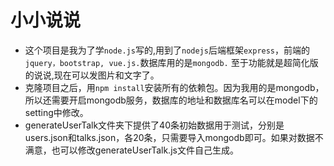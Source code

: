# 小小说说
- 这个项目是我为了学` node.js `写的,用到了` nodejs `后端框架` express `，前端的` jquery，bootstrap, vue.js. `数据库用的是` mongodb. `
至于功能就是超简化版的说说,现在可以发图片和文字了。
- 克隆项目之后，用` npm install `安装所有的依赖包。因为我用的是mongodb，所以还需要开启mongodb服务，数据库的地址和数据库名可以在model下的setting中修改。
- generateUserTalk文件夹下提供了40条初始数据用于测试，分别是users.json和talks.json，各20条，只需要导入mongodb即可。如果对数据不满意，也可以修改generateUserTalk.js文件自己生成。
